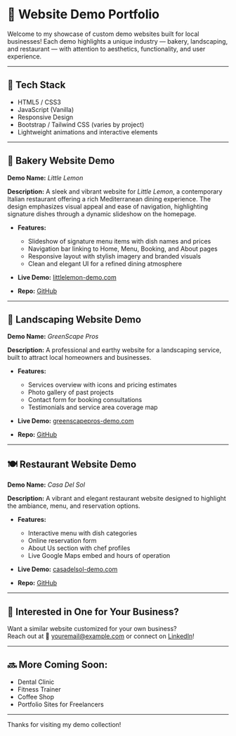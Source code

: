 # 🌟 Website Demo Portfolio

Welcome to my showcase of custom demo websites built for local businesses! Each demo highlights a unique industry — bakery, landscaping, and restaurant — with attention to aesthetics, functionality, and user experience.

---

## 🔧 Tech Stack
- HTML5 / CSS3
- JavaScript (Vanilla)
- Responsive Design
- Bootstrap / Tailwind CSS (varies by project)
- Lightweight animations and interactive elements

---

## 🍋 Bakery Website Demo

**Demo Name:** *Little Lemon*

**Description:** A sleek and vibrant website for *Little Lemon*, a contemporary Italian restaurant offering a rich Mediterranean dining experience. The design emphasizes visual appeal and ease of navigation, highlighting signature dishes through a dynamic slideshow on the homepage.

- **Features:**
  - Slideshow of signature menu items with dish names and prices
  - Navigation bar linking to Home, Menu, Booking, and About pages
  - Responsive layout with stylish imagery and branded visuals
  - Clean and elegant UI for a refined dining atmosphere

- **Live Demo:** [littlelemon-demo.com](https://yourbakerydemo.com)  
- **Repo:** [GitHub](https://isaacjyoo.github.io/Little-Lemon/)

---

## 🌿 Landscaping Website Demo

**Demo Name:** *GreenScape Pros*

**Description:** A professional and earthy website for a landscaping service, built to attract local homeowners and businesses.

- **Features:**
  - Services overview with icons and pricing estimates
  - Photo gallery of past projects
  - Contact form for booking consultations
  - Testimonials and service area coverage map

- **Live Demo:** [greenscapepros-demo.com](https://yourlandscapingdemo.com)  
- **Repo:** [GitHub](https://github.com/yourusername/landscaping-demo)

---

## 🍽️ Restaurant Website Demo

**Demo Name:** *Casa Del Sol*

**Description:** A vibrant and elegant restaurant website designed to highlight the ambiance, menu, and reservation options.

- **Features:**
  - Interactive menu with dish categories
  - Online reservation form
  - About Us section with chef profiles
  - Live Google Maps embed and hours of operation

- **Live Demo:** [casadelsol-demo.com](https://yourrestaurantdemo.com)  
- **Repo:** [GitHub](https://github.com/yourusername/restaurant-demo)

---

## 💬 Interested in One for Your Business?

Want a similar website customized for your own business?  
Reach out at 📧 [youremail@example.com](mailto:youremail@example.com) or connect on [LinkedIn](https://linkedin.com/in/yourusername)!

---

## 🔜 More Coming Soon:
- Dental Clinic
- Fitness Trainer
- Coffee Shop
- Portfolio Sites for Freelancers

---

Thanks for visiting my demo collection!
